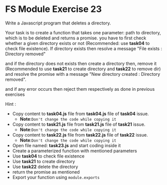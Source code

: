 # FS Module Exercise 23

Write a Javascript program that deletes a directory.

Your task is to create a function that takes one parameter: path to directory, which is to be deleted and returns a promise. you have to first check whether a given directory exists or not (Recommended: use **task04** to check file existence). If directory exists then resolve a message "File exists : Directory removed"

and if the directory does not exists then create a directory then, remove it (Recommended to use **task21** to create directory and **task22** to remove dir) and resolve the promise with a message "New directory created : Directory removed".

and if any error occurs then reject them respectively as done in previous exercises

Hint :

- Copy content to **task04.js** file from **task04.js** file of **task04** issue.
  - **Note**:`Don't change the code while copying it`
- Copy content to **task21.js** file from **task21.js** file of **task21** issue.
  - **Note**:`Don't change the code while copying it`
- Copy content to **task22.js** file from **task22.js** file of **task22** issue.
  - **Note**:`Don't change the code while copying it`
- Open file named: **task23.js** and start coding inside it
- Create a parameterized function with mentioned parameters
- Use **task04** to check file existence
- Use **task21** to create directory
- Use **task22** delete the directory
- return the promise as mentioned
- Export your function using `module.exports`
